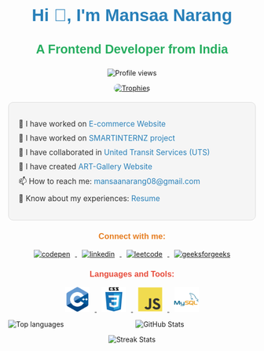 <h1 align="center" style="color: #2980b9; font-family: 'Arial', sans-serif; font-size: 2.5em;">Hi 👋, I'm Mansaa Narang</h1>
<h3 align="center" style="color: #27ae60; font-family: 'Arial', sans-serif; font-size: 1.8em;">A Frontend Developer from India</h3>

<p align="center"> 
  <img src="https://komarev.com/ghpvc/?username=mansaanarang&label=Profile%20views&color=0e75b6&style=flat" alt="Profile views" />
</p>

<p align="center"> 
  <a href="https://github.com/ryo-ma/github-profile-trophy">
    <img src="https://github-profile-trophy.vercel.app/?username=mansaanarang&theme=gruvbox&no-bg=true&row=1" alt="Trophies" style="border-radius: 12px;"/>
  </a> 
</p>

<div style="background-color: #f5f5f5; padding: 20px; border-radius: 10px; margin: 20px auto; max-width: 800px; border: 1px solid #ddd;">
  <ul style="list-style-type: none; padding: 0; color: #333;">
    <li style="margin-bottom: 10px; font-size: 1.1em;">🔭 I have worked on <a href="https://github.com/MansaaNarang/E-commerce-Website" style="color: #2980b9; text-decoration: none;">E-commerce Website</a></li>
    <li style="margin-bottom: 10px; font-size: 1.1em;">🌱 I have worked on <a href="https://github.com/MansaaNarang/ASSIGNMENTS-FOR-SMARTINTERNZ" style="color: #2980b9; text-decoration: none;">SMARTINTERNZ project</a></li>
    <li style="margin-bottom: 10px; font-size: 1.1em;">👯 I have collaborated in <a href="https://gitfront.io/r/MANSAANARANG/mXQhd7w4CBCa/UTS/" style="color: #2980b9; text-decoration: none;">United Transit Services (UTS)</a></li>
    <li style="margin-bottom: 10px; font-size: 1.1em;">🤝 I have created <a href="https://github.com/MansaaNarang/Art-Gallery" style="color: #2980b9; text-decoration: none;">ART-Gallery Website</a></li>
    <li style="margin-bottom: 10px; font-size: 1.1em;">📫 How to reach me: <a href="mailto:mansaanarang08@gmail.com" style="color: #2980b9; text-decoration: none;">mansaanarang08@gmail.com</a></li>
    <li style="margin-bottom: 10px; font-size: 1.1em;">📄 Know about my experiences: <a href="https://drive.google.com/file/d/1PBViYGARp1KT8c1kt1FM7CMBNv0aYu3L/view?usp=sharing" style="color: #2980b9; text-decoration: none;">Resume</a></li>
  </ul>
</div>

<h3 align="center" style="color: #e67e22; font-family: 'Arial', sans-serif;">Connect with me:</h3>
<p align="center">
  <a href="https://codepen.io/mansaa-narang" target="blank">
    <img align="center" src="https://raw.githubusercontent.com/rahuldkjain/github-profile-readme-generator/master/src/images/icons/Social/codepen.svg" alt="codepen" height="40" width="40" style="margin: 0 10px;" />
  </a>
  <a href="https://www.linkedin.com/in/mansaa-narang-067118277/" target="blank">
    <img align="center" src="https://raw.githubusercontent.com/rahuldkjain/github-profile-readme-generator/master/src/images/icons/Social/linked-in-alt.svg" alt="linkedin" height="40" width="40" style="margin: 0 10px;" />
  </a>
  <a href="https://leetcode.com/u/mansaa_narang/" target="blank">
    <img align="center" src="https://raw.githubusercontent.com/rahuldkjain/github-profile-readme-generator/master/src/images/icons/Social/leet-code.svg" alt="leetcode" height="40" width="40" style="margin: 0 10px;" />
  </a>
  <a href="https://www.geeksforgeeks.org/user/mansaanarang/" target="blank">
    <img align="center" src="https://raw.githubusercontent.com/rahuldkjain/github-profile-readme-generator/master/src/images/icons/Social/geeks-for-geeks.svg" alt="geeksforgeeks" height="40" width="40" style="margin: 0 10px;" />
  </a>
</p>

<h3 align="center" style="color: #e74c3c; font-family: 'Arial', sans-serif;">Languages and Tools:</h3>
<p align="center">
  <a href="https://www.w3schools.com/cpp/" target="_blank" rel="noreferrer">
    <img src="https://raw.githubusercontent.com/devicons/devicon/master/icons/cplusplus/cplusplus-original.svg" alt="cplusplus" width="50" height="50" style="margin: 0 10px;" />
  </a>
  <a href="https://www.w3schools.com/css/" target="_blank" rel="noreferrer">
    <img src="https://raw.githubusercontent.com/devicons/devicon/master/icons/css3/css3-original-wordmark.svg" alt="css3" width="50" height="50" style="margin: 0 10px;" />
  </a>
  <a href="https://developer.mozilla.org/en-US/docs/Web/JavaScript" target="_blank" rel="noreferrer">
    <img src="https://raw.githubusercontent.com/devicons/devicon/master/icons/javascript/javascript-original.svg" alt="javascript" width="50" height="50" style="margin: 0 10px;" />
  </a>
  <a href="https://www.mysql.com/" target="_blank" rel="noreferrer">
    <img src="https://raw.githubusercontent.com/devicons/devicon/master/icons/mysql/mysql-original-wordmark.svg" alt="mysql" width="50" height="50" style="margin: 0 10px;" />
  </a>
</p>

<p align="center">
  <img align="left" src="https://github-readme-stats.vercel.app/api/top-langs?username=mansaanarang&show_icons=true&locale=en&layout=compact&theme=tokyonight" alt="Top languages" />
</p>

<p align="center">
  <img src="https://github-readme-stats.vercel.app/api?username=mansaanarang&show_icons=true&locale=en&theme=tokyonight" alt="GitHub Stats" />
</p>

<p align="center">
  <img src="https://github-readme-streak-stats.herokuapp.com/?user=mansaanarang&theme=tokyonight" alt="Streak Stats" />
</p>
